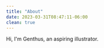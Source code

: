 ```yaml
---
title: "About"
date: 2023-03-31T08:47:11-06:00
clean: true
---
```


Hi, I'm Genthus, an aspiring illustrator.
